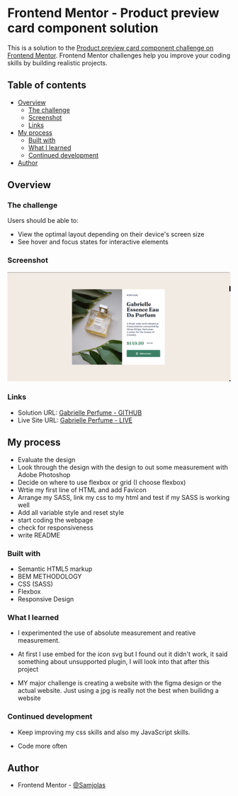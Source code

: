 # Frontend Mentor - Product preview card component solution

This is a solution to the [Product preview card component challenge on Frontend Mentor](https://www.frontendmentor.io/challenges/product-preview-card-component-GO7UmttRfa). Frontend Mentor challenges help you improve your coding skills by building realistic projects. 

## Table of contents

- [Overview](#overview)
  - [The challenge](#the-challenge)
  - [Screenshot](#screenshot)
  - [Links](#links)
- [My process](#my-process)
  - [Built with](#built-with)
  - [What I learned](#what-i-learned)
  - [Continued development](#continued-development)
- [Author](#author)




## Overview

### The challenge

Users should be able to:

- View the optimal layout depending on their device's screen size
- See hover and focus states for interactive elements

### Screenshot

![](images/screenshot.png)



### Links

- Solution URL: [Gabrielle Perfume - GITHUB](https://github.com/Samjolas/Gabrielle-Perfume)
- Live Site URL: [Gabrielle Perfume - LIVE](https://samjolas.github.io/Gabrielle-Perfume)

## My process

- Evaluate the design 
- Look through the design with the design to out some measurement with Adobe Photoshop
- Decide on where to use flexbox or grid (I choose flexbox)
- Wrtie my first line of HTML and add Favicon
- Arrange my SASS, link my css to my html and test if my SASS is working well 
- Add all variable style and reset style 
- start coding the webpage 
- check for responsiveness 
- write README

### Built with

- Semantic HTML5 markup
- BEM METHODOLOGY
- CSS (SASS)
- Flexbox
- Responsive Design

### What I learned

- I experimented the use of absolute measurement and reative measurement. 

- At first I use embed for the icon svg but I found out it didn't work, it said something about unsupported plugin, I will look into that after this project 

- MY major challenge is creating a website with the figma design or the actual website. Just using a jpg is really not the best when builidng a website 


### Continued development

- Keep improving my css skills and also my JavaScript skills. 

- Code more often 



## Author

- Frontend Mentor - [@Samjolas](https://www.frontendmentor.io/profile/Samjolas)







